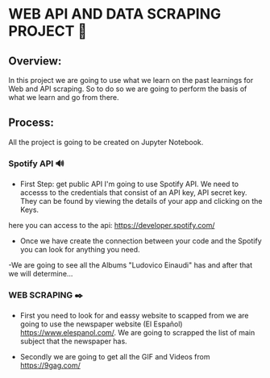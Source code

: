 # WEB API AND DATA SCRAPING PROJECT :thinking:

## Overview:

In this project we are going to use what we learn on the past learnings for Web and API scraping.
So to do so we are going to perform the basis of what we learn and go from there.

## Process:

All the project is going to be created on Jupyter Notebook.

### Spotify API :loud_sound:
- First Step: get public API I'm going to use Spotify API. We need to accesss to the credentials that consist of an API key, API secret key. They can be found by viewing the details of your app and clicking on the Keys.

here you can access to the api: https://developer.spotify.com/

- Once we have create the connection between your code and the Spotify you can look for anything you need.

-We are going to see all the Albums "Ludovico Einaudi" has and after that we will determine...


### WEB SCRAPING :black_nib:

- First you need to look for and eassy website to scapped from we are going to use the newspaper website (El Español) https://www.elespanol.com/.
    We are going to scrapped the list of main subject that the newspaper has.
    
- Secondly we are going to get all the GIF and Videos from https://9gag.com/

